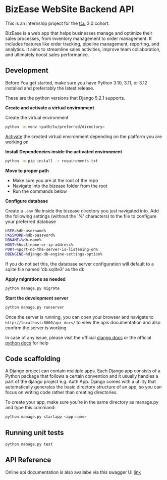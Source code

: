# BizEase WebSite Backend API

This is an internship project for the [tcu](https://www.linkedin.com/company/techies-collab-and-upskill-on-live-project/) 3.0 cohort.

BizEase is a web app that helps businesses manage and optimize their sales processes, from inventory management to order management. 
It includes features like order tracking, pipeline management, reporting, and analytics. 
It aims to streamline sales activities, improve team collaboration, and ultimately boost sales performance. 

## Development

Before You get started, make sure you have Python 3.10, 3.11, or 3.12 installed and preferrably the latest release. 

These are the python versions that Django 5.2.1 supports.

**Create and activate a virtual environment**

Create the virtual environment
```bash
python -m venv <path/to/preferred/directory>
```

[Activate](https://docs.python.org/3/library/venv.html#how-venvs-work) the created virtual environment depending on the platform you are working on

**Install Dependencies inside the activated environment**

```bash
python -m pip install -r requirements.txt
```

**Move to proper path**

- Make sure you are at the root of the repo
- Navigate into the bizease folder from the root
- Run the commands below

**Configure database**

Create a `.env` file inside the bizease directory you just navigated into. Add the following settings (without the '%' characters) 
to the file to configure your preferred database
```bash
USER=%db-username%
PASSWORD=%db-password%
DBNAME=%db-name%
HOST=%host-name-or-ip-address%
PORT=%port-no-the-server-is-listening-on%
DBENGINE=%django-db-engine-settings-option%
```
If you do not set this, the database server configuration will default to a sqlite file named 'db.sqlite3' as the db

**Apply migrations as needed**

```bash
python manage.py migrate
```

**Start the development server**

```bash
python manage.py runserver
```
Once the server is running, you can open your browser and navigate to `http://localhost:8000/api-docs/` to view the apis 
documentation and also confirm the server is working

In case of any issue, please visit the official [django docs](https://docs.djangoproject.com/en/5.2/) or the official [python  docs](https://docs.python.org/3/) for help

## Code scaffolding

A Django project can contain multiple apps. Each Django app consists of a Python package that follows a certain convention 
and it usually handles a part of the django project e.g. Auth App. Django comes with a utility that automatically generates 
the basic directory structure of an app, so you can focus on writing code rather than creating directories.

To create your app, make sure you’re in the same directory as manage.py and type this command:
```bash
python manage.py startapp <app-name>
```

## Running unit tests

```bash
python manage.py test
```

## API Reference
Online api documentation is also availabe via this swagger UI [link](http://adedamola.pythonanywhere.com/v1/api-docs/)